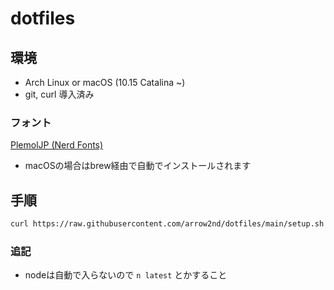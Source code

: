 # dotfiles

## 環境

- Arch Linux or macOS (10.15 Catalina ~)
- git, curl 導入済み

### フォント

[PlemolJP (Nerd Fonts)](https://github.com/yuru7/PlemolJP)

- macOSの場合はbrew経由で自動でインストールされます

## 手順

```sh
curl https://raw.githubusercontent.com/arrow2nd/dotfiles/main/setup.sh | bash
```

### 追記

- nodeは自動で入らないので `n latest` とかすること
